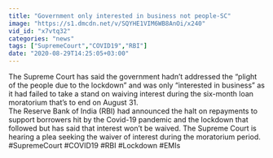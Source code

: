```yaml
---
title: "Government only interested in business not people-SC"
image: "https://s1.dmcdn.net/v/SQYHE1VIM6WB8AnOi/x240"
vid_id: "x7vtq32"
categories: "news"
tags: ["SupremeCourt","COVID19","RBI"]
date: "2020-08-29T14:25:05+03:00"
---
```

The Supreme Court has said the government hadn’t addressed the “plight of the people due to the lockdown” and was only “interested in business” as it had failed to take a stand on waiving interest during the six-month loan moratorium that’s to end on August 31.  <br>The Reserve Bank of India (RBI) had announced the halt on repayments to support borrowers hit by the Covid-19 pandemic and the lockdown that followed but has said that interest won’t be waived. The Supreme Court is hearing a plea seeking the waiver of interest during the moratorium period.  <br>#SupremeCourt #COVID19 #RBI #Lockdown #EMIs
